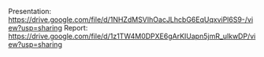 Presentation: https://drive.google.com/file/d/1NHZdMSVIhOacJLhcbG6EqUqxviPl6S9-/view?usp=sharing
Report: https://drive.google.com/file/d/1z1TW4M0DPXE6gArKIUapn5jmR_ulkwDP/view?usp=sharing
